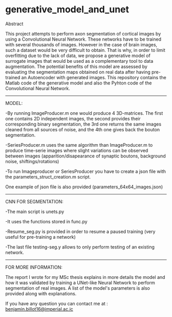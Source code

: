 # generative_model_and_unet



Abstract

This project attempts to perform axon segmentation of cortical images by using a Convolutional Neural Network. These networks have to be trained with several thousands of images. However in the case of brain images, such a dataset would be very difficult to obtain. That is why, in order to limit overfitting due to the lack of data, we propose a generative model of surrogate images that would be used as a complementary tool to data augmentation. The potential benefits of this model are assessed by evaluating the segmentation maps obtained on real data after having pre-trained an Autoencoder with generated images. This repository contains the Matlab code of the generative model and also the Pyhton code of the Convolutional Neural Network. 

----------------

MODEL:

-By running ImageProducer.m one would produce 4 3D-matrices. The first one contains 2D independent images, the second provides their corresponding binary segmentation, the 3rd one returns the same images cleaned from all sources of noise, and the 4th one gives back the bouton segmentation.

-SeriesProducer.m uses the same algorithm than ImageProducer.m to produce time-serie images where slight variations can be observed between images (apparition/disapearance of synaptic boutons, background noise, shiftings/rotations)

-To run Imageproducer or SeriesProducer you have to create a json file with the parameters_struct_creation.m script. 

One example of json file is also provided (parameters_64x64_images.json)

----------------

CNN FOR SEGMENTATION:

-The main script is unets.py

-It uses the functions stored in func.py

-Resume_seg.py is provided in order to resume a paused training (very useful for pre-training a network)

-The last file testing-seg.y allows to only perform testing of an existing network.


----------------

FOR MORE INFORMATION:

The report I wrote for my MSc thesis explains in more details the model and how it was validated by training a UNet-like Neural Network to perform segmentation of real images. A list of the model's parameters is also provided along with explanations.

If you have any question you can contact me at : benjamin.billot16@imperial.ac.ic    

